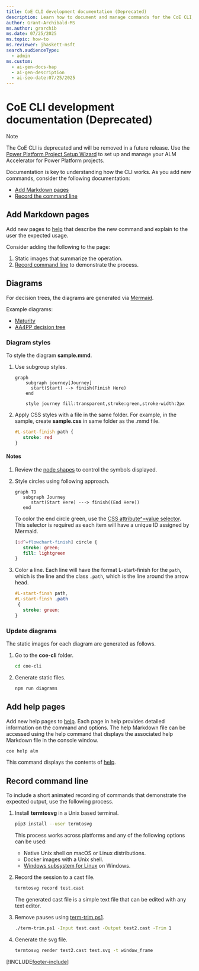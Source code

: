 ```yaml
---
title: CoE CLI development documentation (Deprecated)
description: Learn how to document and manage commands for the CoE CLI, including add Markdown pages and record command-line sessions.
author: Grant-Archibald-MS
ms.author: grarchib
ms.date: 07/25/2025
ms.topic: how-to
ms.reviewer: jhaskett-msft
search.audienceType:
  - admin
ms.custom:
  - ai-gen-docs-bap
  - ai-gen-description
  - ai-seo-date:07/25/2025
---
```


# CoE CLI development documentation (Deprecated)

> [!NOTE]
> The CoE CLI is deprecated and will be removed in a future release. Use the [Power Platform Project Setup Wizard](../../../alm-accelerator/setup-admin-tasks.md) to set up and manage your ALM Accelerator for Power Platform projects.

Documentation is key to understanding how the CLI works. As you add new commands, consider the following documentation:

- [Add Markdown pages](#add-markdown-pages)
- [Record the command line](#record-command-line)

## Add Markdown pages

Add new pages to [help](https://github.com/microsoft/coe-starter-kit/tree/main/coe-cli/docs/help/) that describe the new command and explain to the user the expected usage.

Consider adding the following to the page:

1. Static images that summarize the operation.
1. [Record command line](#record-command-line) to demonstrate the process.

## Diagrams

For decision trees, the diagrams are generated via [Mermaid](https://mermaid-js.github.io/mermaid).

Example diagrams:

- [Maturity](/power-platform/guidance/coe/cli/alm/maturity/maturity.svg)
- [AA4PP decision tree](/power-platform/guidance/coe/cli/alm/maturity/decision-tree.svg)

### Diagram styles

To style the diagram **sample.mmd**.

1. Use subgroup styles.

    ```mermaid
    graph
        subgraph journey[Journey]
          start(Start) --> finish(Finish Here)
        end
    
        style journey fill:transparent,stroke:green,stroke-width:2px
    ```

1. Apply CSS styles with a file in the same folder. For example, in the sample, create **sample.css** in same folder as the .mmd file.

    ```css
    #L-start-finish path {
       stroke: red
    }
    ```

#### Notes

1. Review the [node shapes](https://mermaid-js.github.io/mermaid/#/flowchart?id=node-shapes) to control the symbols displayed.

1. Style circles using following approach.

    ```mermaid
    graph TD
       subgraph Journey
          start(Start Here) ---> finish((End Here))
       end
    ```

    To color the end circle green, use the [CSS attribute^=value selector](https://www.w3schools.com/cssref/sel_attr_begin.asp). This selector is required as each item will have a unique ID assigned by Mermaid.

    ```css
    [id^=flowchart-finish] circle {
       stroke: green;
       fill: lightgreen
    }
    ```

1. Color a line. Each line will have the format L-start-finish for the `path`, which is the line and the class `.path`, which is the line around the arrow head.

    ```css
    #L-start-finsh path,
    #L-start-finsh .path
     {
       stroke: green;
    }
    ```

### Update diagrams

The static images for each diagram are generated as follows.

1. Go to the **coe-cli** folder.

    ```bash
    cd coe-cli
    ```

1. Generate static files.

    ```bash
    npm run diagrams
    ```

## Add help pages

Add new help pages to [help](https://github.com/microsoft/coe-starter-kit/tree/main/coe-cli/docs/help/). Each page in help provides detailed information on the command and options. The help Markdown file can be accessed using the help command that displays the associated help Markdown file in the console window.

```bash
coe help alm
```

This command displays the contents of [help](https://aka.ms/coe-cli/help/alm).

## Record command line

To include a short animated recording of commands that demonstrate the expected output, use the following process.

1. Install **termtosvg** in a Unix based terminal.

    ```bash
    pip3 install --user termtosvg
    ```

    This process works across platforms and any of the following options can be used:

    - Native Unix shell on macOS or Linux distributions.
    - Docker images with a Unix shell.
    - [Windows subsystem for Linux](/windows/wsl/install-win10) on Windows.

1. Record the session to a cast file.

    ```bash
    termtosvg record test.cast
    ```

    The generated cast file is a simple text file that can be edited with any text editor.

1. Remove pauses using [term-trim.ps1](https://github.com/microsoft/coe-starter-kit/tree/main/coe-cli/scripts/term-trim.ps1).

    ```bash
    ./term-trim.ps1 -Input test.cast -Output test2.cast -Trim 1
    
    ```

1. Generate the svg file.

    ```bash
    termtosvg render test2.cast test.svg -t window_frame
    ```

[!INCLUDE[footer-include](../../../../includes/footer-banner.md)]
